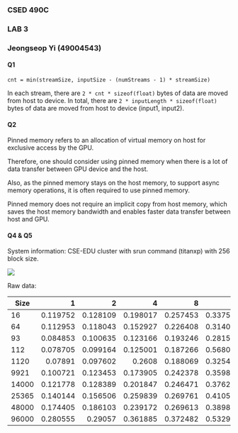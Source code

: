 ### CSED 490C
### LAB 3
### Jeongseop Yi (49004543)

#### Q1

`cnt = min(streamSize, inputSize - (numStreams - 1) * streamSize)`

In each stream, there are `2 * cnt * sizeof(float)` bytes of data are moved from host to device. In total, there are `2 * inputLength * sizeof(float)` bytes of data are moved from host to device (input1, input2).

#### Q2

Pinned memory refers to an allocation of virtual memory on host for exclusive access by the GPU.

Therefore, one should consider using pinned memory when there is a lot of data transfer between GPU device and the host.

Also, as the pinned memory stays on the host memory, to support async memory operations, it is often required to use pinned memory.

Pinned memory does not require an implicit copy from host memory, which saves the host memory bandwidth and enables faster data transfer between host and GPU.

#### Q4 & Q5

System information: CSE-EDU cluster with srun command (titanxp) with 256 block size.

![](https://github.com/pjyi2147/acmicpc/assets/21299683/2524f6cf-9172-4fc0-982c-54eee529cf15)

Raw data:

| Size  |        1 |        2 |        4 |        8 |       16 |       24 |       32 |
|-------|---------:|---------:|---------:|---------:|---------:|---------:|---------:|
|    16 | 0.119752 | 0.128109 | 0.198017 | 0.257453 | 0.337547 | 0.632046 | 0.669443 |
|    64 | 0.112953 | 0.118043 | 0.152927 | 0.226408 | 0.314027 | 0.703569 | 0.613272 |
|    93 | 0.084853 | 0.100635 | 0.123166 | 0.193246 | 0.281561 | 0.771914 | 0.539739 |
|   112 | 0.078705 | 0.099164 | 0.125001 | 0.187266 | 0.568077 | 0.443868 |  0.48545 |
|  1120 |  0.07891 | 0.097602 |   0.2608 | 0.188069 | 0.325492 | 0.821562 |     0.84 |
|  9921 | 0.100721 | 0.123453 | 0.173905 | 0.242378 | 0.359857 |  0.61922 | 0.760629 |
| 14000 | 0.121778 | 0.128389 | 0.201847 | 0.246471 | 0.376275 | 0.430965 | 0.593943 |
| 25365 | 0.140144 | 0.156506 | 0.259839 | 0.269761 | 0.410542 | 0.565409 | 0.669685 |
| 48000 | 0.174405 | 0.186103 | 0.239172 | 0.269613 | 0.389886 | 0.519939 | 0.716519 |
| 96000 | 0.280555 |  0.29057 | 0.361885 | 0.372482 | 0.532907 | 0.648405 | 0.685629 |
